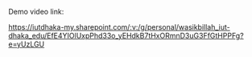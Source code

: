 Demo video link:

https://iutdhaka-my.sharepoint.com/:v:/g/personal/wasikbillah_iut-dhaka_edu/EfE4YIOlUxpPhd33o_yEHdkB7tHxORmnD3uG3FfGtHPPFg?e=yUzLGU
